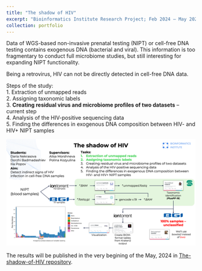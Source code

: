 ```yaml
---
title: "The shadow of HIV"
excerpt: "Bioinformatics Institute Research Project; Feb 2024 – May 2024)"
collection: portfolio
---
```


Data of WGS-based non-invasive prenatal testing (NIPT) or cell-free DNA testing contains exogenous DNA (bacterial and viral). This information is too fragmentary to conduct full microbiome studies, but still interesting for expanding NIPT functionality.<br>

Being a retrovirus, HIV can not be directly detected in cell-free DNA data.<br>

Steps of the study:<br>
    1. Extraction of unmapped reads<br>
    2. Assigning taxonomic labels<br>
    3. **Creating residual virus and microbiome profiles of two datasets** – current step<br>
    4. Analysis of the HIV-positive sequencing data<br>
    5. Finding the differences in exogenous DNA composition between HIV- and HIV+ NIPT samples<br>

<img src='/images/Current_status_Shadow.png'>

The results will be published in the very begining of the May, 2024 in [The-shadow-of-HIV repository](https://github.com/iliapopov17/The-shadow-of-HIV).
